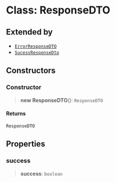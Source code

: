 # Class: ResponseDTO

## Extended by

- [`ErrorResponseDTO`](/api/common/Class.ErrorResponseDTO.md)
- [`SucessResponseDto`](/api/common/Class.SucessResponseDto.md)

## Constructors

<a id="constructor"></a>

### Constructor

> **new ResponseDTO**(): `ResponseDTO`

#### Returns

`ResponseDTO`

## Properties

<a id="success"></a>

### success

> **success**: `boolean`
